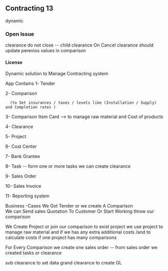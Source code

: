 ## Contracting 13

dynamic


### Open Issue 
clearance do not close -- child clearance 
On Cancel clearance should update  perevios values in comparison 


#### License

Dynamic solution to Manage Contracting system 

App Contains 
1- Tender 

2- Comparison 

      (to Set insurances / taxes / levels like (Installation / Supply)  and Completion rates )

3- Comparison Item Card  --> to manage raw material and Cost of products 

4- Clearance

5- Project

6- Cost Center 

7- Bank Grantee 

8- Task -- form one or more tasks we can create clearance 

9- Sales Order 

10- Sales Invoice 

11- Reporting system 


Business -Cases 
We Got  Tender or we create A Comparison  
We can Send sales Quotation To Customer Or Start Working throw our comparison 

We Create Project or join our comparison to exist project 
we use project to manage raw material  and if we has any extra additional costs /and to calculate costs if one project has many comparisons 

For Every Comparison we create one sales order -- 
from sales order we created tasks or clearance 

sub clearance to set data 
grand clearance to create GL 




